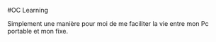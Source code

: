 #OC Learning

Simplement une manière pour moi de me faciliter la vie entre mon Pc portable et mon fixe.